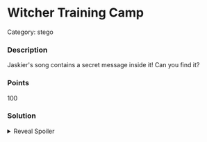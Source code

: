 # Witcher Training Camp 
Category: stego


### Description

Jaskier's song contains a secret message inside it! Can you find it?

### Points
100

### Solution
<details>
 <summary>Reveal Spoiler</summary>

The flag can be retrieve with the following tool: [AudioStego](https://github.com/danielcardeenas/AudioStego)

`CCSC{Sometim3s_THe_B4st_Th1nG_A_FloW3r_C4n_d0_For_Us_Is_Die}`

</details>
